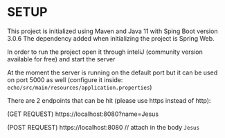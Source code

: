 # SETUP
This project is initialized using Maven and Java 11 with Sping Boot version 3.0.6
The dependency added when initializing the project is Spring Web.

In order to run the project open it through inteliJ (community version available for free) and start the server

At the moment the server is running on the default port but it can be used on port 5000 as well (configure it inside: `echo/src/main/resources/application.properties`)

There are 2 endpoints that can be hit (please use https instead of http):

(GET REQUEST)
https://localhost:8080?name=Jesus

(POST REQUEST)
https://localhost:8080   // attach in the body `Jesus`